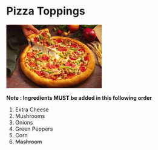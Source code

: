 # Pizza Toppings

<img src="https://github.com/MadhuraAravendekar/Pizza-Party/blob/main/images/Pizza.jpg" width=50% height=50%>

**Note : Ingredients MUST be added in this following order**
1. Extra Cheese
2. Mushrooms
3. Onions
4. Green Peppers
5. Corn
6. ~~Mashroom~~
